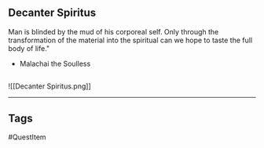 ## Decanter Spiritus
Man is blinded by the mud of his corporeal self. Only
through the transformation of the material into the
spiritual can we hope to taste the full body of life."
- Malachai the Soulless
## 
![[Decanter Spiritus.png]]

---
## Tags
#QuestItem